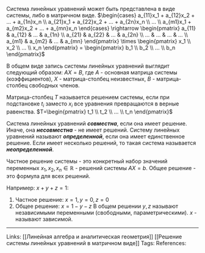 Система линейных уравнений может быть представлена в виде системы, либо в матричном виде.
$\begin{cases} a_{11}x_1 + a_{12}x_2 + ... + a_{1n}x_n \\ a_{21}x_1 + a_{22}x_2 + ... + a_{2n}x_n \\ ... \\ a_{m1}x_1 + a_{m2}x_2 + ... + a_{mn}x_n \end{cases} \rightarrow \begin{pmatrix} a_{11} & a_{12} & ... & a_{1n} \\ a_{21} & a_{22} & ... & a_{2n} \\ ... & ... & ... & ... \\ a_{m1} & a_{m2} & ... & a_{mn} \end{pmatrix} \times \begin{pmatrix} x_1 \\ x_2 \\ ... \\ x_n \end{pmatrix} = \begin{pmatrix} b_1 \\ b_2 \\ ... \\ b_n \end{pmatrix}$

В общем виде запись системы линейных уравнений выглядит следующий образом: 
$AX=B$, где $A$ - основная матрица системы (коэффициентов), $X$ - матрица-столбец неизвестных, $B$ - матрица-столбец свободных членов.  

Матрица-столбец $T$ называется решением системы, если при подстановке $t_i$ заместо $x_i$ все уравнения превращаются в верные равенства. 
$T=\begin{pmatrix}   t_1 \\ t_2 \\ ... \\ t_n \end{pmatrix}$

Система линейных уравнений ***совместна***, если она имеет решение. Иначе, она ***несовместна*** - не имеет решений. Систему линейных уравнений называют ***определенной***, если она имеет единственное решение. Если имеет несколько решений, то такая система называется ***неопределенной***. 

Частное решение системы - это конкретный набор значений переменных $x_1, x_2, x_n \in \mathbb{R}$ - решений системы $AX=b$. 
Общее решение - это формула для всех решений. 

Например: $x+y+z=1$:
1. Частное решение: $x=1, y=0, z=0$
2. Общее решение: $x=1-y-z$
В общем решении $y, z$ называют независимыми переменными (свободными, параметрическими). $x$ - называют зависимой. 
___
Links: [[Линейная алгебра и аналитическая геометрия]] [[Решение системы линейных уравнений в матричном виде]]
Tags:
References: